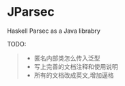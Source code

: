 # JParsec
Haskell Parsec as a Java librabry

TODO:

> * 匿名内部类怎么传入泛型
> * 写上完善的文档注释和使用说明
> * 所有的文档改成英文,增加逼格
